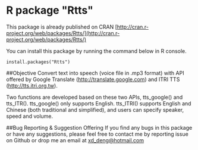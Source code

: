 # R package "Rtts"
This package is already published on CRAN [http://cran.r-project.org/web/packages/Rtts/](http://cran.r-project.org/web/packages/Rtts/)

You can install this package by running the command below in R console.
```{r}
install.packages("Rtts")
```

##Objective
Convert text into speech (voice file in .mp3 format) with API offered by Google Translate (http://translate.google.com) and ITRI TTS (http://tts.itri.org.tw).

Two functions are developed based on these two APIs, tts_google() and tts_ITR(). tts_google() only supports English. tts_ITRI() supports English and Chinese (both traditional and simplified), and users can specify speaker, speed and volume.


##Bug Reporting & Suggestion Offering
If you find any bugs in this package or have any suggestions, please feel free to contact me by reporting issue on Github or drop me an email at xd_deng@hotmail.com  
